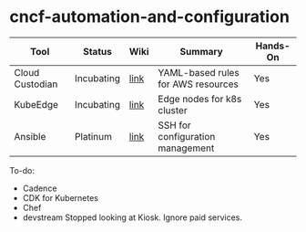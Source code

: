 # cncf-automation-and-configuration

| Tool | Status | Wiki | Summary | Hands-On |
|------|-------|------|---------|----------|
|Cloud Custodian|Incubating|[link](https://github.com/cheuklau/cncf-automation-and-configuration/wiki/Cloud-Custodian)|YAML-based rules for AWS resources| Yes |
|KubeEdge|Incubating|[link](https://github.com/kubeedge/kubeedge)|Edge nodes for k8s cluster| Yes |
|Ansible|Platinum|[link](https://github.com/cheuklau/cncf-automation-and-configuration/wiki/Ansible)|SSH for configuration management| Yes |

To-do:
- Cadence
- CDK for Kubernetes
- Chef
- devstream
Stopped looking at Kiosk. Ignore paid services.
